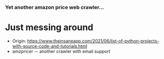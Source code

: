 ### Yet another amazon price web crawler...
# Just messing around
* Origin: https://www.theinsaneapp.com/2021/06/list-of-python-projects-with-source-code-and-tutorials.html
* amzpricer -- another crawler with email support


